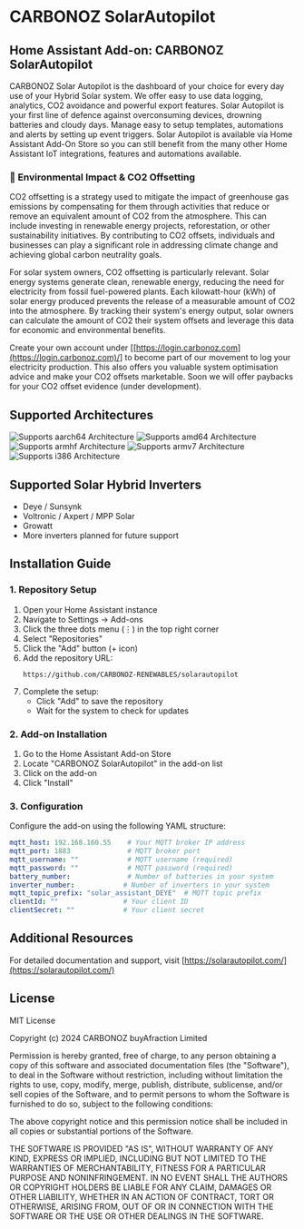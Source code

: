 # CARBONOZ SolarAutopilot

## Home Assistant Add-on: CARBONOZ SolarAutopilot
CARBONOZ Solar Autopilot is the dashboard of your choice for every day use of your Hybrid Solar system. We offer easy to use data logging, analytics, CO2 avoidance and powerful export features. Solar Autopilot is your first line of defence against overconsuming devices, drowning batteries and cloudy days. Manage easy to setup templates, automations and alerts by setting up event triggers. Solar Autopilot is available via Home Assistant Add-On Store so you can still benefit from the many other Home Assistant IoT integrations, features and automations available.

### 🌱 Environmental Impact & CO2 Offsetting

CO2 offsetting is a strategy used to mitigate the impact of greenhouse gas emissions by compensating for them through activities that reduce or remove an equivalent amount of CO2 from the atmosphere. This can include investing in renewable energy projects, reforestation, or other sustainability initiatives. By contributing to CO2 offsets, individuals and businesses can play a significant role in addressing climate change and achieving global carbon neutrality goals.

For solar system owners, CO2 offsetting is particularly relevant. Solar energy systems generate clean, renewable energy, reducing the need for electricity from fossil fuel-powered plants. Each kilowatt-hour (kWh) of solar energy produced prevents the release of a measurable amount of CO2 into the atmosphere. By tracking their system's energy output, solar owners can calculate the amount of CO2 their system offsets and leverage this data for economic and environmental benefits.

Create your own account under  [[https://login.carbonoz.com](https://login.carbonoz.com)/] to become part of our movement to log your electricity production. This also offers you valuable system optimisation advice and make your CO2 offsets marketable. Soon we will offer paybacks for your CO2 offset evidence (under development).

## Supported Architectures
![Supports aarch64 Architecture][aarch64-shield]
![Supports amd64 Architecture][amd64-shield]
![Supports armhf Architecture][armhf-shield]
![Supports armv7 Architecture][armv7-shield]
![Supports i386 Architecture][i386-shield]

[aarch64-shield]: https://img.shields.io/badge/aarch64-yes-green.svg
[amd64-shield]: https://img.shields.io/badge/amd64-yes-green.svg
[armhf-shield]: https://img.shields.io/badge/armhf-yes-green.svg
[armv7-shield]: https://img.shields.io/badge/armv7-yes-green.svg
[i386-shield]: https://img.shields.io/badge/i386-yes-green.svg

## Supported Solar Hybrid Inverters
- Deye / Sunsynk
- Voltronic / Axpert / MPP Solar
- Growatt
- More inverters planned for future support

## Installation Guide

### 1. Repository Setup
1. Open your Home Assistant instance
2. Navigate to Settings -> Add-ons
3. Click the three dots menu (⋮) in the top right corner
4. Select "Repositories"
5. Click the "Add" button (+ icon)
6. Add the repository URL:
   ```
   https://github.com/CARBONOZ-RENEWABLES/solarautopilot
   ```
7. Complete the setup:
   - Click "Add" to save the repository
   - Wait for the system to check for updates
     
### 2. Add-on Installation
1. Go to the Home Assistant Add-on Store
2. Locate "CARBONOZ SolarAutopilot" in the add-on list
3. Click on the add-on
4. Click "Install"

### 3. Configuration
Configure the add-on using the following YAML structure:

```yaml
mqtt_host: 192.168.160.55    # Your MQTT broker IP address
mqtt_port: 1883              # MQTT broker port
mqtt_username: ""            # MQTT username (required)
mqtt_password: ""            # MQTT password (required)
battery_number:              # Number of batteries in your system
inverter_number:            # Number of inverters in your system
mqtt_topic_prefix: "solar_assistant_DEYE"  # MQTT topic prefix
clientId: ""                # Your client ID
clientSecret: ""            # Your client secret
```

## Additional Resources
For detailed documentation and support, visit [https://solarautopilot.com/](https://solarautopilot.com/)

## License
MIT License

Copyright (c) 2024 CARBONOZ buyAfraction Limited

Permission is hereby granted, free of charge, to any person obtaining a copy
of this software and associated documentation files (the "Software"), to deal
in the Software without restriction, including without limitation the rights
to use, copy, modify, merge, publish, distribute, sublicense, and/or sell
copies of the Software, and to permit persons to whom the Software is
furnished to do so, subject to the following conditions:

The above copyright notice and this permission notice shall be included in all
copies or substantial portions of the Software.

THE SOFTWARE IS PROVIDED "AS IS", WITHOUT WARRANTY OF ANY KIND, EXPRESS OR
IMPLIED, INCLUDING BUT NOT LIMITED TO THE WARRANTIES OF MERCHANTABILITY,
FITNESS FOR A PARTICULAR PURPOSE AND NONINFRINGEMENT. IN NO EVENT SHALL THE
AUTHORS OR COPYRIGHT HOLDERS BE LIABLE FOR ANY CLAIM, DAMAGES OR OTHER
LIABILITY, WHETHER IN AN ACTION OF CONTRACT, TORT OR OTHERWISE, ARISING FROM,
OUT OF OR IN CONNECTION WITH THE SOFTWARE OR THE USE OR OTHER DEALINGS IN THE
SOFTWARE.
